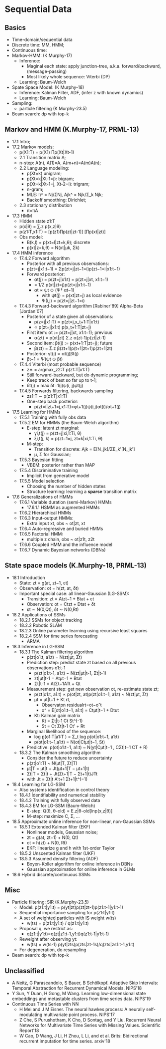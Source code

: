 # Sequential Data

## Basics
- Time-domain/sequential data
- Discrete time: MM, HMM;
- Continuous time:
- Markov-HMM: (K Murphy-17)
	- Inference:
		- Maginal each state: apply junction-tree, a.k.a. forward/backward, (message-passing)
		- Most likely whole sequence: Viterbi (DP)
	- Learning: Baum-Welch
- Spate Space Model: (K Murphy-18)
	- Inference: Kalman Filter, ADF, (infer z with known dynamics)
	- Learning: Baum-Welch
- Sampling:
	- particle filtering (K Murphy-23.5)
- Beam search: dp with top-k

## Markov and HMM (K.Murphy-17, PRML-13)
- 17.1 Intro;
- 17.2 Markov models:
	- p(X1:T) = p(X1) ∏p(Xt|Xt-1)
	- 2.1 Transition matrix A;
	- n-step: A(n), A(1)=A, A(m+n)=A(m)A(n);
	- 2.2 Language modeling:
		- p(Xt=k) unigram;
		- p(Xt=k|Xt-1=j): bigram;
		- p(Xt=k|Xt-1=j, Xt-2=i): trigram;
		- n-gram;
		- MLE: π^ = Nj/ΣNj, Ajk^ = Njk/Σ_k Njk;
		- Backoff smoothing: Dirichlet;
	- 2.3 stationary distribution
		- π=πA
- 17.3 HMM
	- Hidden state z1:T
	- p(x|θ) = ∑.z p(x,z|θ)
	- p(z1:T,x1:T) = [p(z1)∏p(zt|zt-1)] [∏p(xt|zt)]
	- Obs model:
		- B(k,l) = p(xt=l|zt=k,θ); discrete
		- p(xt|z=k,θ) = N(xt|μk, Σk)
- 17.4 HMM inference
	- 17.4.2 Forward algorithm
		- Posterior with all previous observations:
		- p(zt=j|x1:t−1) = Σp(zt=j|zt−1=i)p(zt−1=i|x1:t−1)
		- Forward posterior:
			- αt(j) = p(zt=j|x1:t) = p(zt=j|xt, x1:t−1) 
			- = 1/Z p(xt|zt=j)p(zt=j|x1:t−1)
			- αt ∝ ψt ⊙ (Ψ† αt−1)
				- with ψt(j) = p(xt|zt=j) as local evidence
				- Ψ(i,j) = p(zt=j|zt−1=i)
	- 17.4.3 Forward-backward algorithm [Rabiner'89] Alpha-Beta [Jordan'07]
		- Posterior of a state given all observations:
			- p(z=j|x1:T) ∝ p(zt=j,x_t+1:T|x1:t) 
			- ∝ p(zt=j|x1:t) p(x_t+1:T|zt=j)
		- First item: αt := p(zt=j|xt, x1:t−1); previous
			- α(zt) = p(xt|zt) Σ.z α(zt-1)p(zt|zt-1)
		- Second item: βt(j) := p(xt+1:T|zt=j); future
			- β(zt) = Σ.z β(zt+1)p(t+1|zt+1)p(zt+1|zt)
		- Posterior: γt(j) ∝ αt(j)βt(j)
		- βt−1 = Ψ(ψt ⊙ βt)
	- 17.4.4 Viterbi (most probable sequence)
		- z∗ = argmax_z2:T p(z1:T|x1:T)
		- Still forward-backward, but do dynamic programming;
		- Keep track of best so far up to t-1;
		- δt(j) = max δt−1(i)ψ(i, j)φt(j)
	- 17.4.5 Forwards filtering, backwards sampling
		- zs1:T ∼ p(z1:T|x1:T)
		- One-step back posterior:
			- p(zt=i|zt+1=j,x1:T)=φt+1(j)ψ(i,j)αt(i)/αt+1(j)
- 17.5 Learning for HMMs
	- 17.5.1 Training with fully obs data
	- 17.5.2 EM for HMMs (the Baum-Welch algorithm)
		- E-step: latent zt marginal:
			- γi,t(j) = p(zt=j|xi,1:Ti, θ)
			- ξi,t(j, k) = p(zt−1=j, zt=k|xi,1:Ti, θ)
		- M-step:
			- Transition for discrete: Ajk = E[N_jk]/ΣE_k'[N_jk']
			- μ, Σ for Gaussian;
	- 17.5.3 Bayesian fitting
		- VBEM: posterior rather than MAP
	- 17.5.4 Discriminative training
		- Implicit from generative model
	- 17.5.5 Model selection
		- Choosing the number of hidden states
		- Structure learning: learning a **sparse** transition matrix
- 17.6 Generalizations of HMMs
	- 17.6.1 Variable duration (semi-Markov) HMMs
		- 17.6.1.1 HSMM as augmented HMMs
	- 17.6.2 Hierarchical HMMs
	- 17.6.3 Input-output HMMs:
		- Extra input xt, obs ~ ot|zt, xt
	- 17.6.4 Auto-regressive and buried HMMs
	- 17.6.5 Factorial HMM:
		- multiple z chain, obs ~ ot|z1t, z2t
	- 17.6.6 Coupled HMM and the influence model
	- 17.6.7 Dynamic Bayesian networks (DBNs)

## State space models (K.Murphy-18, PRML-13)
- 18.1 Introduction
	- State: zt = g(at, zt−1, εt)
	- Observation: ot = h(zt, at, δt)
	- Important special case: all linear-Gaussian (LG-SSM):
		- Transition: zt = Atzt−1 + Btat + εt
		- Observation: ot = Ctzt + Dtat + δt
		- εt ∼ N(0,Qt), δt ∼ N(0,Rt)
- 18.2 Applications of SSMs
	- 18.2.1 SSMs for object tracking
	- 18.2.2 Robotic SLAM
	- 18.2.3 Online parameter learning using recursive least squares
	- 18.2.4 SSM for time series forecasting
		- ARMA
- 18.3 Inference in LG-SSM
	- 18.3.1 The Kalman filtering algorithm
		- p(zt|o1:t, a1:t) = N(zt|μt, Σt)
		- Prediction step: predict state zt based on all previous observations o1:t-1
			- p(zt|o1:t-1, a1:t) ~ N(zt|μt|t-1, Σt|t-1)
			- zt|μt|t-1 = Atμt−1 + Btat
			- Σt|t-1 = AtΣt−1ATt + Qt
		- Measurement step: get new observation ot, re-estimate state zt;
			- p(zt|o1:t, a1:t) ∝ p(ot|zt, at)p(zt|o1:t−1, a1:t) ~ N(zt|μt, Σt)
			- μt = μt|t−1 + Kt rt,
				- Observaton residualrt=ot−oˆt
				- o^ = E[ot|o1:t−1, a1:t] = Ctμt|t−1 + Dtut
			- Kt: Kalman gain matrix
				- Kt = Σt|t-1 Ct St^(-1)
				- St = Ct Σt|t-1 Ct' + Rt
		- Marginal likelihood of the sequence:
			- log p(o1:T|a1:T ) = Σ_t log p(ot|o1:t−1, a1:t)
			- p(ot|o1:t−1,a1:t) = N(ot|Ctμt|t−1, St)
		- Predictive: p(ot|o1:t−1, a1:t) ~ N(yt|Cμt|t−1 , CΣt|t−1 CT + R)
	- 18.3.2 The Kalman smoothing algorithm
		- Consider the future to reduce uncertainty
		- p(zt|o1:T) ~ N(μt|T, Σt|T)
		- μt|T = μt|t + Jt(μt+1|T − μt+1|t)
		- Σt|T = Σt|t + Jt(Σt+1|T − Σt+1|t)JTt
		- with Jt = Σt|t A't+1 Σt+1|t^(−1)
- 18.4 Learning for LG-SSM
	- Also systems identification in control theory
	- 18.4.1 Identifiability and numerical stability
	- 18.4.2 Training with fully observed data
	- 18.4.3 EM for LG-SSM (Baum-Welch)
		- E-step: Q(θ, θ-old) = E.z|θ-old[lnp(x,z|θ)]
		- M-step: maximize C, Σ, ...
- 18.5 Approximate online inference for non-linear, non-Gaussian SSMs
	- 18.5.1 Extended Kalman filter (EKF)
		- Nonlinear models, Gaussian noise;
		- zt = g(at, zt−1) + N(0, Qt)
		- ot = h(zt) + N(0, Rt)
		- EKF: linearize g and h with 1st-order Taylor
	- 18.5.2 Unscented Kalman filter (UKF)
	- 18.5.3 Assumed density filtering (ADF)
		- Boyen-Koller algorithm for online inference in DBNs
		- Gaussian approximation for online inference in GLMs
- 18.6 Hybrid discrete/continuous SSMs

## Misc
- Particle filtering: SIR (K.Murphy-23.5)
	- Model: p(z1:t|y1:t) = p(yt|zt)p(zt|zt-1)p(z1:t-1|y1:t-1)
	- Sequential importance sampling for p(z1:t|y1:t)
	- A set of weighted particles with IS weight w(ts)
		- w(ts) = p(z1:t|y1:t) / q(z1:t|y1:t)
	- Proposal q, we restrict as:
		- q(z1:t|y1:t)=q(zt|z1:t-1,y1:t)q(z1:t-1|y1:t-1)
	- Reweight after observing yt:
		- w(ts) = w(ts-1) p(yt|zts)p(zts|zt-1s)/q(zts|zs1:t-1,y1:t)
	- For degeneration, do resampling
- Beam search: dp with top-k

## Unclassified
- A Neitz, G Parascandolo, S Bauer, B Schölkopf. Adaptive Skip Intervals: Temporal Abstraction for Recurrent Dynamical Models. NIPS'18
- Y Sun, Y Duan, H Gong, M Wang. Learning low-dimensional state embeddings and metastable clusters from time series data. NIPS'19
- Continuous Time Series with NN
	- H Mei and J M Eisner. The neural hawkes process: A neurally self-modulating multivariate point process. NIPS'17
	- Z Che, S Purushotham, K Cho, D Sontag, and Y Liu. Recurrent Neural Networks for Multivariate Time Series with Missing Values. Scientific Report'18
	- W Cao, D Wang, J Li, H  Zhou, L Li, and et al. Brits: Bidirectional recurrent imputation for time series. arxiv'18
